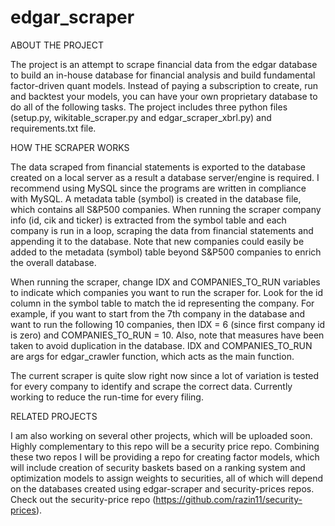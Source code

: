 # edgar_scraper

ABOUT THE PROJECT

The project is an attempt to scrape financial data from the edgar database to build an in-house database for financial analysis and build fundamental factor-driven quant models. Instead of paying a subscription to create, run and backtest your models, you can have your own proprietary database to do all of the following tasks. The project includes three python files (setup.py, wikitable_scraper.py and edgar_scraper_xbrl.py) and requirements.txt file. 

HOW THE SCRAPER WORKS

The data scraped from financial statements is exported to the database created on a local server as a result a database server/engine is required. I recommend using MySQL since the programs are written in compliance with MySQL. A metadata table (symbol) is created in the database file, which contains all S&P500 companies. When running the scraper company info (id, cik and ticker) is extracted from the symbol table and each company is run in a loop, scraping the data from financial statements and appending it to the database. Note that new companies could easily be added to the metadata (symbol) table beyond S&P500 companies to enrich the overall database. 

When running the scraper, change IDX and COMPANIES_TO_RUN variables to indicate which companies you want to run the scraper for. Look for the id column in the symbol table to match the id representing the company. For example, if you want to start from the 7th company in the database and want to run the following 10 companies, then IDX = 6 (since first company id is zero) and COMPANIES_TO_RUN = 10. Also, note that measures have been taken to avoid duplication in the database. IDX and COMPANIES_TO_RUN are args for edgar_crawler function, which acts as the main function.

The current scraper is quite slow right now since a lot of variation is tested for every company to identify and scrape the correct data. Currently working to reduce the run-time for every filing. 

RELATED PROJECTS

I am also working on several other projects, which will be uploaded soon. Highly complementary to this repo will be a security price repo. Combining these two repos I will be providing a repo for creating factor models, which will include creation of security baskets based on a ranking system and optimization models to assign weights to securities, all of which will depend on the databases created using edgar-scraper and security-prices repos. Check out the security-price repo (https://github.com/razin11/security-prices). 

